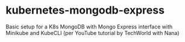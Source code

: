# kubernetes-mongodb-express
Basic setup for a K8s MongoDB with Mongo Express interface with Minikube and KubeCLI (per YouTube tutorial by TechWorld with Nana)
